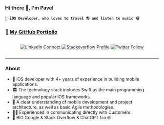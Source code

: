 ### Hi there 👋, I'm Pavel

**` iOS Developer, who loves to travel 🌎 and listen to music 🎧`**

### 💼 **[My GitHub Portfolio](https://github.com/paulmaxgithub/iOS_Developer_Portfolio)**

<div style="display:flex;justify-content:center;">
  
  [![LinkedIn Connect](https://img.shields.io/badge/LinkedIn-0077B5?style=for-the-badge&logo=linkedin&logoColor=white
)](https://www.linkedin.com/in/pavelmaximenko/)
  [![Stackoverflow Profile](https://img.shields.io/badge/Stack_Overflow-FE7A16?style=for-the-badge&logo=stack-overflow&logoColor=white)](https://stackoverflow.com/users/11359553/paulmax)
  [![Twitter Follow](https://img.shields.io/twitter/follow/paulmax_iOS?color=yellow&logo=twitter&logoColor=yellow&style=for-the-badge)](https://twitter.com/paulmax_iOS)

</div>

---

### About
- 🍏 iOS developer with 4+ years of experience in building mobile applications.
- 🏛 The technology stack includes Swift as the main programming language and popular iOS frameworks.
- 📱 A clear understanding of mobile development and project architecture, as well as basic Agile methodologies.
- 🙏🏽 Experienced in communicating directly with Customers. 
- 🫶 BIG Google & Stack Overflow & ChatGPT fan 🤓
<!--
**paulmaxgithub/paulmaxgithub** is a ✨ _special_ ✨ repository because its `README.md` (this file) appears on your GitHub profile.

Here are some ideas to get you started:

- 🔭 I’m currently working on ...
- 🌱 I’m currently learning ...
- 👯 I’m looking to collaborate on ...
- 🤔 I’m looking for help with ...
- 💬 Ask me about ...
- 📫 How to reach me: ...
- 😄 Pronouns: ...
- ⚡ Fun fact: ...
-->
